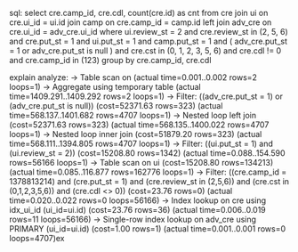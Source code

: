sql:
select
  cre.camp_id,
  cre.cdl,
  count(cre.id) as cnt
from
  cre
  join ui on cre.ui_id = ui.id
  join camp on cre.camp_id = camp.id
  left join adv_cre on cre.ui_id = adv_cre.ui_id
where
  ui.review_st = 2
  and cre.review_st in (2, 5, 6)
  and cre.put_st = 1
  and ui.put_st = 1
  and camp.put_st = 1
  and (
    adv_cre.put_st = 1
    or adv_cre.put_st is null
  )
  and cre.cst in (0, 1, 2, 3, 5, 6)
  and cre.cdl != 0
  and cre.camp_id in (123)
group by
  cre.camp_id,
  cre.cdl
  
explain analyze:
-> Table scan on <temporary>  (actual time=0.001..0.002 rows=2 loops=1)
    -> Aggregate using temporary table  (actual time=1409.291..1409.292 rows=2 loops=1)
        -> Filter: ((adv_cre.put_st = 1) or (adv_cre.put_st is null))  (cost=52371.63 rows=323) (actual time=568.137..1401.682 rows=4707 loops=1)
            -> Nested loop left join  (cost=52371.63 rows=323) (actual time=568.135..1400.022 rows=4707 loops=1)
                -> Nested loop inner join  (cost=51879.20 rows=323) (actual time=568.111..1394.805 rows=4707 loops=1)
                    -> Filter: ((ui.put_st = 1) and (ui.review_st = 2))  (cost=15208.80 rows=1342) (actual time=0.088..154.590 rows=56166 loops=1)
                        -> Table scan on ui  (cost=15208.80 rows=134213) (actual time=0.085..116.877 rows=162776 loops=1)
                    -> Filter: ((cre.camp_id = 1378813214) and (cre.put_st = 1) and (cre.review_st in (2,5,6)) and (cre.cst in (0,1,2,3,5,6)) and (cre.cdl <> 0))  (cost=23.76 rows=0) (actual time=0.020..0.022 rows=0 loops=56166)
                        -> Index lookup on cre using idx_ui_id (ui_id=ui.id)  (cost=23.76 rows=36) (actual time=0.006..0.019 rows=11 loops=56166)
                -> Single-row index lookup on adv_cre using PRIMARY (ui_id=ui.id)  (cost=1.00 rows=1) (actual time=0.001..0.001 rows=0 loops=4707)ex
